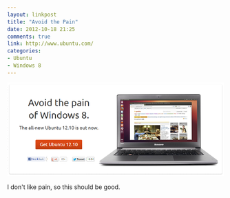 ```yaml
---
layout: linkpost
title: "Avoid the Pain"
date: 2012-10-18 21:25
comments: true
link: http://www.ubuntu.com/
categories:
- Ubuntu
- Windows 8
---
```


![Avoid the Pain](/public/images/2012/10/19/ubuntu-avoid-pain.png 'A picture of the new Ubuntu campaign taking shots at Windows 8.')

I don't like pain, so this should be good.
